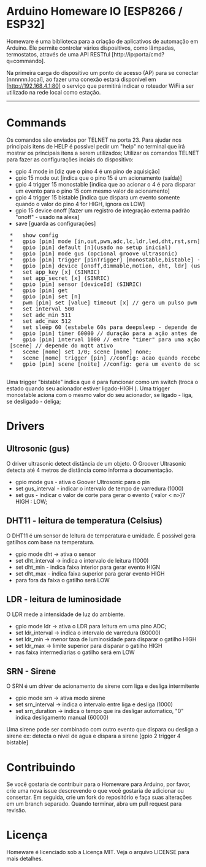 # Arduino Homeware IO [ESP8266 /  ESP32]

Homeware é uma biblioteca para a criação de aplicativos de automação em Arduino. Ele permite controlar vários dispositivos, como lâmpadas, termostatos, através de uma API RESTful [http://ip:porta/cmd?q=commando].

Na primeira carga do dispositivo um ponto de acesso (AP) para se conectar [nnnnnn.local], ao fazer uma conexão estará disponível em  [http://192.168.4.1:80] o serviço que permitirá indicar o roteador WiFi a ser utilizado na rede local como estação.

---


# Commands
Os comandos são enviados por TELNET na porta 23. Para ajudar nos principais itens de HELP é possivel pedir um "help" no terminal que irá mostrar os principais itens a serem utilizados;
Utilizar os comandos TELNET para fazer as configurações inciais do dispositivo:
* gpio 4 mode in  [diz que o pino 4 é um pino de aquisição]
* gpio 15 mode out [indica que o pino 15 é um acionamento (saída)]
* gpio 4 trigger 15 monostable [indica que ao acionar o 4 é para disparar um evento para o pino 15 com mesmo valor de acionamento]
* gpio 4 trigger 15 bistable [indica que dispara um evento somente quando o valor do pino 4 for HIGH, ignora os LOW]
* gpio 15 device onoff [fazer um registro de integração externa padrão "onoff" - usado na alexa]
* save [guarda as configurações]
   
<pre>
 *   show config 
 *   gpio [pin] mode [in,out,pwm,adc,lc,ldr,led,dht,rst,srn]
 *   gpio [pin] default [n](usado no setup inicial)
 *   gpio [pin] mode gus (opcional groove ultrasonic)
 *   gpio [pin] trigger [pinTrigger] [monostable,bistable] -> indica que [pin] ira acionar [pinTrigger] sempre que houver uma mudança de estado de [pin]
 *   gpio [pin] device [onoff,dimmable,motion, dht, ldr] (usado na alexa)
 *   set app_key [x] (SINRIC)
 *   set app_secret [x] (SINRIC)
 *   gpio [pin] sensor [deviceId] (SINRIC)
 *   gpio [pin] get
 *   gpio [pin] set [n]
 *   pwm [pin] set [value] timeout [x] // gera um pulso pwm por um tempo>0 (timeout=0, deixa ligado). Value=0: desliga e maior liga/timeout
 *   set interval 500
 *   set adc_min 511
 *   set adc_max 512
 *   set sleep 60 (estabele 60s para deepsleep - depende de conectar RST ao D0)
 *   gpio [pin] timer 60000 // duração para a ação antes de desligar de 60000s ( valor==0 - modo não temporizado)
 *   gpio [pin] interval 1000 // entre "timer" para uma ação (ex: led piscando);
 [scene] // depende do mqtt ativo
 *   scene [nome] set 1/0; scene [nome] none; 
 *   scene [nome] trigger [pin] //config: acao quando recebe um evento scene [nome] executa o [pin]
 *   gpio [pin] scene [noite] //config: gera um evento de scene - quando o pin for alterado enviar scene [nome]
 </pre>

Uma trigger "bistable" indica que é para funcionar como um switch (troca o estado quando seu acionador estiver ligado-HIGH ). Uma trigger monostable aciona com o mesmo valor do seu acionador, se ligado - liga, se desligado - deliga;


# Drivers
## Ultrosonic (gus)
O driver ultrasonic detect distância de um objeto. O Groover Ultrasonic detecta até 4 metros de distância como informa a documentação.
* gpio <pin> mode gus - ativa o Goover Ultrosonic para o pin
* set gus_interval <ms> - indicar o intervalo de tempo de varredura (1000)
* set gus <n> - indicar o valor de corte para gerar o evento  ( valor < n>)? HIGH : LOW;

## DHT11 - leitura de temperatura (Celsius)
O DHT11 é um sensor de leitura de temperatura e umidade. É possivel gera gatilhos com base na temperatura.
* gpio <pin> mode dht -> ativa o sensor
* set dht_interval <ms> -> indica o intervalo de leitura  (1000)
* set dht_min <graus>  - indica faixa interior para gerar evento HIGN
* set dht_max <graus>  - indica faixa superior para gerar evento HIGH
*    para fora da faixa o gatilho será LOW

## LDR - leitura de luminosidade
O LDR mede a intensidade de luz do ambiente.
* gpio <pin> mode ldr -> ativa o LDR para leitura em uma pino ADC;
* set ldr_interval <ms> -> indica o intervalo de varredura (60000)
* set ldr_min <n>  -> menor taxa de luminosidade para disparar o gatilho HIGH
* set ldr_max <n>  -> limite superior para disparar o gatilho HIGH
*   nas faixa intermediarias o gatilho será em LOW

## SRN - Sirene
O SRN é um driver de acionamento de sirene com liga e desliga intermitente
* gpio <pin> mode srn -> ativa modo sirene
* set srn_interval <ms> -> indica o intervalo entre liga e desliga (1000)
* set srn_duration <ms> -> indica o tempo que ira desligar automatico, "0" indica desligamento manual (60000)

Uma sirene pode ser combinado com outro evento que dispara ou desliga a sirene ex: detecta o nivel de agua e dispara a sirene   [gpio 2 trigger 4 bistable]
# Contribuindo
Se você gostaria de contribuir para o Homeware para Arduino, por favor, crie uma nova issue descrevendo o que você gostaria de adicionar ou consertar. Em seguida, crie um fork do repositório e faça suas alterações em um branch separado. Quando terminar, abra um pull request para revisão.

# Licença
Homeware é licenciado sob a Licença MIT. Veja o arquivo LICENSE para mais detalhes.
